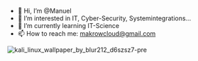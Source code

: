 - 👋 Hi, I’m @Manuel
- 👀 I’m interested in IT, Cyber-Security, Systemintegrations...
- 🌱 I’m currently learning IT-Science
- 📫 How to reach me: makrowcloud@gmail.com

<!---
Netzknoten/Startseite a ✨ special ✨ repository because its `README.md` (this file) appears on your GitHub profile.
You can click the Preview link to take a look at your changes.
--->
![kali_linux_wallpaper_by_blur212_d6szsz7-pre](https://user-images.githubusercontent.com/114874531/207579194-578abaca-a0f3-4661-bc53-684bf9ce728d.jpg)
